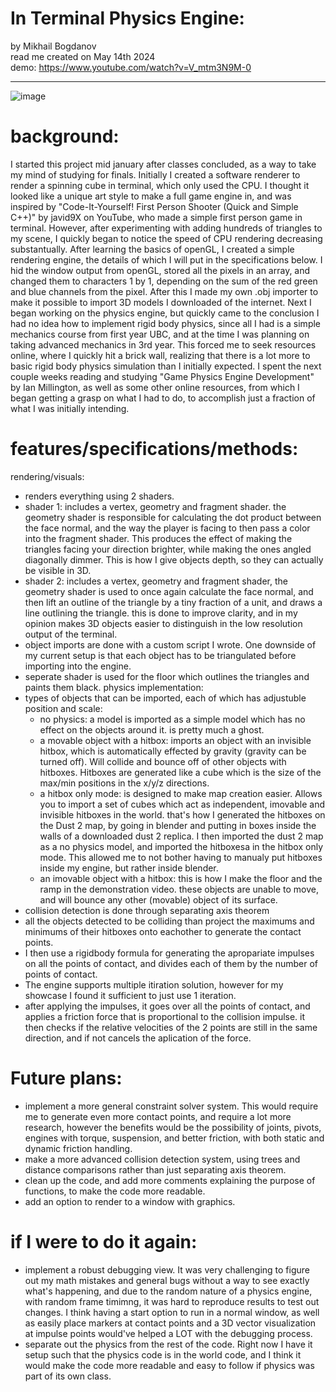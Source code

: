 # In Terminal Physics Engine:  

by Mikhail Bogdanov       
read me created on May 14th 2024  
demo: https://www.youtube.com/watch?v=V_mtm3N9M-0   


---  

![image](https://github.com/mishaBogdanov/physicsEngine/assets/78181954/af5b7e19-1d15-4105-a1eb-1bf6d7164146)
# background:
I started this project mid january after classes concluded, as a way to take my mind of studying for finals. Initially I created a software renderer to render a spinning cube in terminal, which only used the CPU. I thought it looked like a unique art style to make a full game engine in, and was inspired by "Code-It-Yourself! First Person Shooter (Quick and Simple C++)" by javid9X on YouTube, who made a simple first person game in terminal. However, after experimenting with adding hundreds of triangles to my scene, I quickly began to notice the speed of CPU rendering decreasing substantually. After learning the basics of openGL, I created a simple rendering engine, the details of which I will put in the specifications below. I hid the window output from openGL, stored all the pixels in an array, and changed them to characters 1 by 1, depending on the sum of the red green and blue channels from the pixel. After this I made my own .obj importer to make it possible to import 3D models I downloaded of the internet. Next I began working on the physics engine, but quickly came to the conclusion I had no idea how to implement rigid body physics, since all I had is a simple mechanics course from first year UBC, and at the time I was planning on taking advanced mechanics in 3rd year. This forced me to seek resources online, where I quickly hit a brick wall, realizing that there is a lot more to basic rigid body physics simulation than I initially expected. I spent the next couple weeks reading and studying "Game Physics Engine Development" by Ian Millington, as well as some other online resources, from which I began getting a grasp on what I had to do, to accomplish just a fraction of what I was initially intending.

# features/specifications/methods:
rendering/visuals:  
- renders everything using 2 shaders.
- shader 1: includes a vertex, geometry and fragment shader. the geometry shader is responsible for calculating the dot product between the face normal, and the way the player is facing to then pass a color into the fragment shader. This produces the effect of making the triangles facing your direction brighter, while making the ones angled diagonally dimmer. This is how I give objects depth, so they can actually be visible in 3D.
- shader 2: includes a vertex, geometry and fragment shader, the geometry shader is used to once again calculate the face normal, and then lift an outline of the triangle by a tiny fraction of a unit, and draws a line outlining the triangle. this is done to improve clarity, and in my opinion makes 3D objects easier to distinguish in the low resolution output of the terminal.
- object imports are done with a custom script I wrote. One downside of my current setup is that each object has to be triangulated before importing into the engine.
- seperate shader is used for the floor which outlines the triangles and paints them black.
physics implementation:
- types of objects that can be imported, each of which has adjustuble position and scale:
  - no physics: a model is imported as a simple model which has no effect on the objects around it. is pretty much a ghost.
  - a movable object with a hitbox: imports an object with an invisible hitbox, which is automatically effected by gravity (gravity can be turned off). Will collide and bounce off of other objects with hitboxes. Hitboxes are generated like a cube which is the size of the max/min positions in the x/y/z directions.
  - a hitbox only mode: is designed to make map creation easier. Allows you to import a set of cubes which act as independent, imovable and invisible hitboxes in the world. that's how I generated the hitboxes on the Dust 2 map, by going in blender and putting in boxes inside the walls of a downloaded dust 2 replica. I then imported the dust 2 map as a no physics model, and imported the hitboxesa in the hitbox only mode. This allowed me to not bother having to manualy put hitboxes inside my engine, but rather inside blender.
  - an imovable object with a hitbox: this is how I make the floor and the ramp in the demonstration video. these objects are unable to move, and will bounce any other (movable) object of its surface.
- collision detection is done through separating axis theorem
- all the objects detected to be colliding than project the maximums and minimums of their hitboxes onto eachother to generate the contact points.
- I then use a rigidbody formula for generating the apropariate impulses on all the points of contact, and divides each of them by the number of points of contact.
- The engine supports multiple itiration solution, however for my showcase I found it sufficient to just use 1 iteration.
- after applying the impulses, it goes over all the points of contact, and applies a friction force that is proportional to the collision impulse. it then checks if the relative velocities of the 2 points are still in the same direction, and if not cancels the aplication of the force.

# Future plans:
- implement a more general constraint solver system. This would require me to generate even more contact points, and require a lot more research, however the benefits would be the possibility of joints, pivots, engines with torque, suspension, and better friction, with both static and dynamic friction handling.
- make a more advanced collision detection system, using trees and distance comparisons rather than just separating axis theorem.
- clean up the code, and add more comments explaining the purpose of functions, to make the code more readable.
- add an option to render to a window with graphics.


# if I were to do it again:
- implement a robust debugging view. It was very challenging to figure out my math mistakes and general bugs without a way to see exactly what's happening, and due to the random nature of a physics engine, with random frame timimng, it was hard to reproduce results to test out changes. I think having a start option to run in a normal window, as well as easily place markers at contact points and a 3D vector visualization at impulse points would've helped a LOT with the debugging process.
- separate out the physics from the rest of the code. Right now I have it setup such that the physics code is in the world code, and I think it would make the code more readable and easy to follow if physics was part of its own class. 


